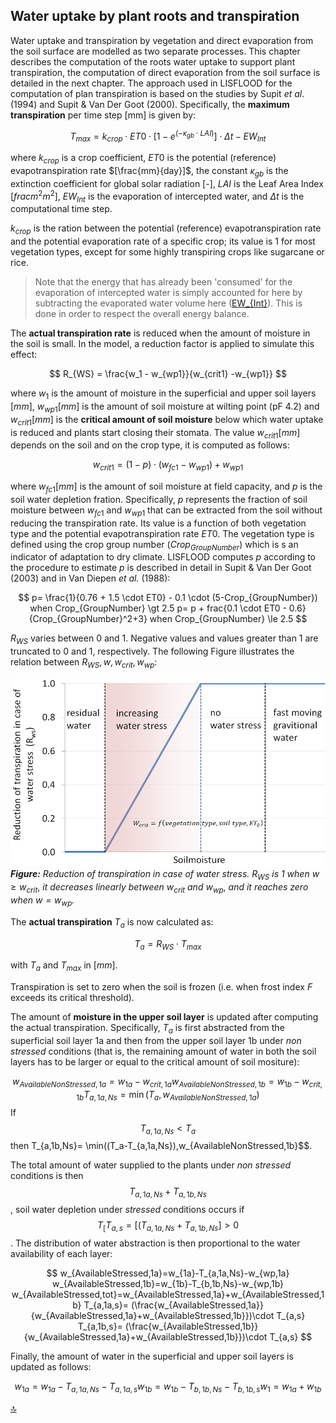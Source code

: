 ## Water uptake by plant roots and transpiration

Water uptake and transpiration by vegetation and direct evaporation from the soil surface are modelled as two separate processes. This chapter describes the computation of the roots water uptake to support plant transpiration, the computation of direct evaporation from the soil surface is detailed in the next chapter.
The approach used in LISFLOOD for the computation of plan transpiration is  based on the studies by Supit *et al*. (1994) and Supit & Van Der
Goot (2000). Specifically, the **maximum transpiration** per time step \[mm\] is given by:

$$
T_{max } = k_{crop} \cdot ET0 \cdot [1 - e^{( - \kappa_{gb} \cdot LAI)}] \cdot \Delta t - EW_{Int}
$$

where $k_{crop}$ is a crop coefficient, $ET0$ is the potential (reference) evapotranspiration rate $[\frac{mm}{day}]$, the constant $κ_{gb}$ is the extinction coefficient for global solar radiation \[-\], $LAI$ is the Leaf Area Index $[frac{m^2}{m^2}]$, $EW_{Int}$ is the evaporation of intercepted water, and $\Delta t$ is the computational time step. 

$k_{crop}$ is the ration between the potential (reference) evapotranspiration rate and the potential evaporation rate of a specific crop; its value is 1 for most vegetation types, except for some highly transpiring crops like sugarcane or rice. 

> Note that the energy that has already been 'consumed' for the evaporation of intercepted water is simply accounted for here by subtracting the evaporated water volume here ([EW_{Int}](https://ec-jrc.github.io/lisflood-model/2_03_stdLISFLOOD_evaporation-intercepted-water/)). This is done in order to respect the overall energy balance. 

The **actual transpiration rate** is reduced when the amount of moisture in the soil is small. In the model, a reduction factor is applied to simulate this effect:

$$
R_{WS} = \frac{w_1 - w_{wp1}}{w_{crit1} -w_{wp1}}
$$

where $w_1$ is the amount of moisture in the superficial and upper soil layers $[mm]$, $w_{wp1} [mm]$ is the amount of soil moisture at wilting point (pF 4.2) and $w_{crit1} [mm]$ is the **critical amount of soil moisture** below which water uptake is reduced and plants start closing their stomata. The value $w_{crit1} [mm]$ depends on the soil and on the crop type, it is computed as follows:

$$
w_{crit1} = (1 - p) \cdot (w_{fc1} - w_{wp1}) + w_{wp1}
$$

where $w_{fc1} [mm]$ is the amount of soil moisture at field capacity, and $p$ is the soil water depletion fration. Specifically, $p$ represents the fraction of soil moisture between $w_{fc1}$ and $w_{wp1}$ that can be extracted from the soil without reducing the transpiration rate. Its value is a function of both vegetation type and the potential evapotranspiration rate $ET0$. The vegetation type is defined using the crop group number ($Crop_{GroupNumber}$) which is s an indicator of adaptation to dry climate. LISFLOOD computes $p$ according to the procedure to estimate $p$ is described in detail in Supit & Van Der Goot (2003) and in Van Diepen *et al.* (1988):

$$
p= \frac{1}{0.76 + 1.5 \cdot ET0} - 0.1 \cdot (5-Crop_{GroupNumber})  when Crop_{GroupNumber} \gt 2.5
p= p + frac{0.1 \cdot  ET0 - 0.6}{Crop_{GroupNumber}^2+3}             when Crop_{GroupNumber} \le 2.5
$$

$R_{WS}$ varies between 0 and 1. Negative values and values greater than 1 are truncated to 0 and 1, respectively. The following Figure illustrates the relation between $R_{WS}, w, w_{crit}, w_{wp}$:

![Reduction of transpiration in case of water stress](../media/image26.png)
***Figure:*** *Reduction of transpiration in case of water stress.* $R_{WS}$ *is 1 when* $w \ge w_{crit}$, *it decreases linearly between* $w_{crit}$ *and* $w_{wp}$, *and it reaches zero when $w=w_{wp}$.*


The **actual transpiration** $T_a$ is now calculated as:

$$
T_a = R_{WS} \cdot T_{max }
$$

with $T_a$ and $T_{max}$ in $[mm]$.

Transpiration is set to zero when the soil is frozen (i.e. when frost index *F* exceeds its critical threshold). 

The amount of **moisture in the upper soil layer** is updated after computing the actual transpiration. Specifically, $T_a$ is first abstracted from the superficial soil layer 1a and then from the upper soil layer 1b under *non stressed* conditions (that is, the remaining amount of water in both the soil layers has to be larger or equal to the critical amount of soil mositure):

$$
w_{AvailableNonStressed,1a}=w_{1a}-w_{crit,1a}
w_{AvailableNonStressed,1b}=w_{1b}-w_{crit,1b}
T_{a,1a,Ns}= \min(T_a,w_{AvailableNonStressed,1a})
$$
If $$T_{a,1a,Ns} \lt T_a$$ then T_{a,1b,Ns}= \min((T_a-T_{a,1a,Ns}),w_{AvailableNonStressed,1b}$$.

The total amount of water supplied to the plants under *non stressed* conditions is then  $$T_{a,1a,Ns} + T_{a,1b,Ns}$$,  soil water depletion under *stressed* conditions occurs if $$T_[T_{a,s}=[(T_{a,1a,Ns} + T_{a,1b,Ns}] \gt 0$$. The distribution of water abstraction is then proportional to the water availability of each layer:

$$
w_{AvailableStressed,1a}=w_{1a}-T_{a,1a,Ns}-w_{wp,1a}
w_{AvailableStressed,1b}=w_{1b}-T_{b,1b,Ns}-w_{wp,1b}
w_{AvailableStressed,tot}=w_{AvailableStressed,1a}+w_{AvailableStressed,1b}
T_{a,1a,s}= (\frac{w_{AvailableStressed,1a}}{w_{AvailableStressed,1a}+w_{AvailableStressed,1b}})\cdot T_{a,s}
T_{a,1b,s}= (\frac{w_{AvailableStressed,1b}}{w_{AvailableStressed,1a}+w_{AvailableStressed,1b}})\cdot T_{a,s}
$$

Finally, the amount of water in the superficial and upper soil layers is updated as follows:

$$
w_{1a} = w_{1a} - T_{a,1a,Ns} -T_{a,1a,s}
w_{1b} = w_{1b} - T_{b,1b,Ns} -T_{b,1b,s}
w_1 = w_{1a}  + w_{1b} 
$$




[🔝](#top)
